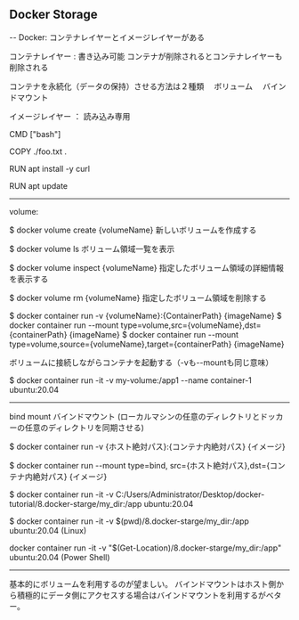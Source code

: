## Docker Storage

-- Docker: コンテナレイヤーとイメージレイヤーがある

コンテナレイヤー : 書き込み可能
コンテナが削除されるとコンテナレイヤーも削除される

コンテナを永続化（データの保持）させる方法は２種類
　ボリューム
　バインドマウント

イメージレイヤー ： 読み込み専用

  CMD ["bash"]

  COPY ./foo.txt .

  RUN apt install -y curl

  RUN apt update

------
volume:

$ docker volume create {volumeName}
新しいボリュームを作成する

$ docker volume ls
ボリューム領域一覧を表示

$ docker volume inspect {volumeName}
指定したボリューム領域の詳細情報を表示する

$ docker volume rm {volumeName}
指定したボリューム領域を削除する

$ docker container run -v {volumeName}:{ContainerPath} {imageName}
$ docker container run --mount type=volume,src={volumeName},dst={containerPath} {imageName}
$ docker container run --mount type=volume,source={volumeName},target={containerPath} {imageName}

ボリュームに接続しながらコンテナを起動する（-vも--mountも同じ意味）

$ docker container run -it -v my-volume:/app1 --name container-1  ubuntu:20.04

-----

bind mount バインドマウント
(ローカルマシンの任意のディレクトリとドッカーの任意のディレクトリを同期させる)

$ docker container run -v {ホスト絶対パス}:{コンテナ内絶対パス} {イメージ}

$ docker container run --mount type=bind, src={ホスト絶対パス},dst={コンテナ内絶対パス} {イメージ}

$ docker container run -it -v C:/Users/Administrator/Desktop/docker-tutorial/8.docker-starge/my_dir:/app ubuntu:20.04

$ docker container run -it -v $(pwd)/8.docker-starge/my_dir:/app ubuntu:20.04
(Linux)

docker container run -it -v "$(Get-Location)/8.docker-starge/my_dir:/app" ubuntu:20.04
(Power Shell)

-----

基本的にボリュームを利用するのが望ましい。
バインドマウントはホスト側から積極的にデータ側にアクセスする場合はバインドマウントを利用するがベター。
